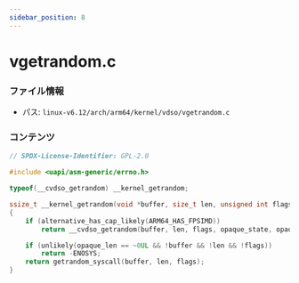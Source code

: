 ```yaml
---
sidebar_position: 8
---
```

# vgetrandom.c

### ファイル情報

- パス: `linux-v6.12/arch/arm64/kernel/vdso/vgetrandom.c`

### コンテンツ

```c
// SPDX-License-Identifier: GPL-2.0

#include <uapi/asm-generic/errno.h>

typeof(__cvdso_getrandom) __kernel_getrandom;

ssize_t __kernel_getrandom(void *buffer, size_t len, unsigned int flags, void *opaque_state, size_t opaque_len)
{
	if (alternative_has_cap_likely(ARM64_HAS_FPSIMD))
		return __cvdso_getrandom(buffer, len, flags, opaque_state, opaque_len);

	if (unlikely(opaque_len == ~0UL && !buffer && !len && !flags))
		return -ENOSYS;
	return getrandom_syscall(buffer, len, flags);
}

```
